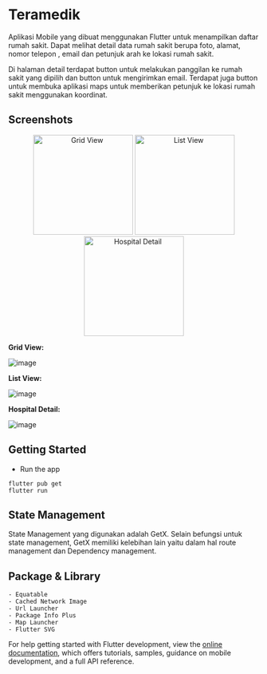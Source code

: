 # Teramedik

Aplikasi Mobile yang dibuat menggunakan Flutter untuk menampilkan daftar rumah sakit.
Dapat melihat detail data rumah sakit berupa foto, alamat, nomor telepon , email dan petunjuk arah ke lokasi rumah sakit.

Di halaman detail terdapat button untuk melakukan panggilan ke rumah sakit yang dipilih dan button untuk mengirimkan email.
Terdapat juga button untuk membuka aplikasi maps untuk memberikan petunjuk ke lokasi rumah sakit menggunakan koordinat.

## Screenshots
<p align="center">
    <img src="https://github.com/alfianprabowo/flutter_alfianprabowo/blob/master/screenshots/grid_view.jpeg" alt="Grid View" width="200"/>
    <img src="https://github.com/alfianprabowo/flutter_alfianprabowo/blob/master/screenshots/list_view.jpeg" alt="List View" width="200"/>
    <img src="https://github.com/alfianprabowo/flutter_alfianprabowo/screenshots/app_detail.jpeg" alt="Hospital Detail" width="200"/>
</p>

**Grid View:** 

![image](https://github.com/alfianprabowo/flutter_alfianprabowo/blob/master/screenshots/grid_view.jpeg)

**List View:** 

![image](https://github.com/alfianprabowo/flutter_alfianprabowo/blob/master/screenshots/list_view.jpeg)

**Hospital Detail:** 

![image](https://github.com/alfianprabowo/flutter_alfianprabowo/blob/master/screenshots/app_detail.jpeg)


## Getting Started
- Run the app
```
flutter pub get
flutter run
```
 
## State Management
State Management yang digunakan adalah GetX. Selain befungsi untuk state management, GetX memiliki kelebihan lain yaitu dalam hal route management dan Dependency management.


## Package & Library
```
- Equatable
- Cached Network Image
- Url Launcher
- Package Info Plus
- Map Launcher
- Flutter SVG
```


For help getting started with Flutter development, view the
[online documentation](https://docs.flutter.dev/), which offers tutorials,
samples, guidance on mobile development, and a full API reference.
